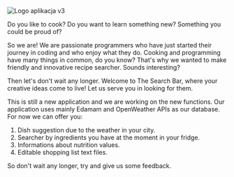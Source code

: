 ![Logo aplikacja v3](https://github.com/Technomancer9/The-Search-Bar/assets/154375320/e6e90323-936e-46e6-8b62-1797194fa5f0)

Do you like to cook? Do you want to learn something new? Something you could be proud of?

So we are! We are passionate programmers who have just started their journey in coding and who enjoy what they do. Cooking and programming have many things in common, do you know? That's why we wanted to make friendly and innovative recipe searcher.
Sounds interesting?

Then let's don't wait any longer.
Welcome to The Search Bar, where your creative ideas come to live!
Let us serve you in looking for them.

This is still a new application and we are working on the new functions. Our application uses mainly Edamam and OpenWeather APIs as our database.
For now we can offer you:
1. Dish suggestion due to the weather in your city.
2. Searcher by ingredients you have at the moment in your fridge.
3. Informations about nutrition values.
4. Editable shopping list text files.

So don't wait any longer, try and give us some feedback.

